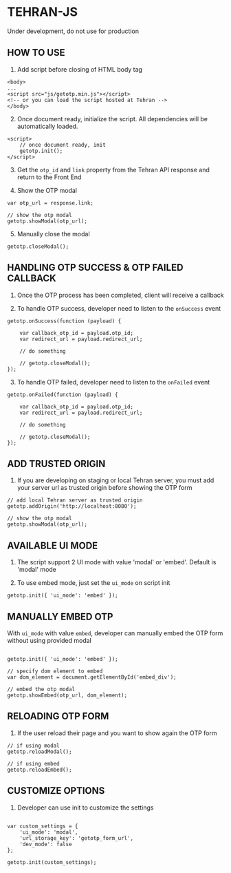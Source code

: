 # TEHRAN-JS

Under development, do not use for production

## HOW TO USE

1) Add script before closing of HTML body tag

```
<body>
...
<script src="js/getotp.min.js"></script>
<!-- or you can load the script hosted at Tehran -->
</body>
```

2) Once document ready, initialize the script. All dependencies will be automatically loaded.

```
<script>
    // once document ready, init
    getotp.init();
</script>
```

3) Get the `otp_id` and `link` property from the Tehran API response and return to the Front End

4) Show the OTP modal

```
var otp_url = response.link;

// show the otp modal
getotp.showModal(otp_url);
```

5) Manually close the modal

```
getotp.closeModal();
```

## HANDLING OTP SUCCESS & OTP FAILED CALLBACK

1) Once the OTP process has been completed, client will receive a callback

2) To handle OTP success, developer need to listen to the `onSuccess` event

```
getotp.onSuccess(function (payload) {

    var callback_otp_id = payload.otp_id;
    var redirect_url = payload.redirect_url;

    // do something

    // getotp.closeModal();
});
```

3) To handle OTP failed, developer need to listen to the `onFailed` event

```
getotp.onFailed(function (payload) {

    var callback_otp_id = payload.otp_id;
    var redirect_url = payload.redirect_url;

    // do something

    // getotp.closeModal();
});
```

## ADD TRUSTED ORIGIN

1) If you are developing on staging or local Tehran server, you must add your server url as trusted origin before showing the OTP form

```
// add local Tehran server as trusted origin
getotp.addOrigin('http://localhost:8080');

// show the otp modal
getotp.showModal(otp_url);
```

## AVAILABLE UI MODE

1) The script support 2 UI mode with value 'modal' or 'embed'. Default is 'modal' mode

2) To use embed mode, just set the `ui_mode` on script init

```
getotp.init({ 'ui_mode': 'embed' });
```

## MANUALLY EMBED OTP

With `ui_mode` with value `embed`, developer can manually embed the OTP form without using provided modal

```

getotp.init({ 'ui_mode': 'embed' });

// specify dom element to embed
var dom_element = document.getElementById('embed_div');

// embed the otp modal
getotp.showEmbed(otp_url, dom_element);
```

## RELOADING OTP FORM

1) If the user reload their page and you want to show again the OTP form

```
// if using modal
getotp.reloadModal();

// if using embed
getotp.reloadEmbed();
```

## CUSTOMIZE OPTIONS

1) Developer can use init to customize the settings

```

var custom_settings = {
    'ui_mode': 'modal',
    'url_storage_key': 'getotp_form_url',
    'dev_mode': false
};

getotp.init(custom_settings);
```
